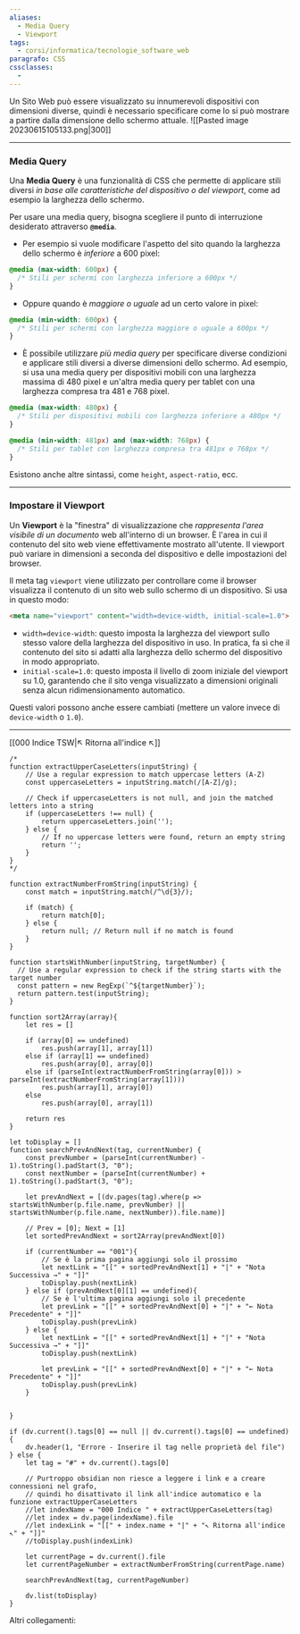 ```yaml
---
aliases:
  - Media Query
  - Viewport
tags:
  - corsi/informatica/tecnologie_software_web
paragrafo: CSS
cssclasses:
  - 
---
```

Un Sito Web può essere visualizzato su innumerevoli dispositivi con dimensioni diverse, quindi è necessario specificare come lo si può mostrare a partire dalla dimensione dello schermo attuale.
![[Pasted image 20230615105133.png|300]]

---
### Media Query
Una **Media Query** è una funzionalità di CSS che permette di applicare stili diversi *in base alle caratteristiche del dispositivo o del viewport*, come ad esempio la larghezza dello schermo. 

Per usare una media query, bisogna scegliere il punto di interruzione desiderato attraverso **`@media`**. 

* Per esempio si vuole modificare l'aspetto del sito quando la larghezza dello schermo è *inferiore* a 600 pixel:
```css
@media (max-width: 600px) {
  /* Stili per schermi con larghezza inferiore a 600px */
}
```

* Oppure quando è *maggiore o uguale* ad un certo valore in pixel:
```css
@media (min-width: 600px) {
  /* Stili per schermi con larghezza maggiore o uguale a 600px */
}
```

- È possibile utilizzare *più media query* per specificare diverse condizioni e applicare stili diversi a diverse dimensioni dello schermo. Ad esempio, si usa una media query per dispositivi mobili con una larghezza massima di 480 pixel e un'altra media query per tablet con una larghezza compresa tra 481 e 768 pixel.

```css
@media (max-width: 480px) {
  /* Stili per dispositivi mobili con larghezza inferiore a 480px */
}

@media (min-width: 481px) and (max-width: 768px) {
  /* Stili per tablet con larghezza compresa tra 481px e 768px */
}
```

Esistono anche altre sintassi, come `height`, `aspect-ratio`, ecc.

---
### Impostare il Viewport
Un **Viewport** è la "finestra" di visualizzazione che *rappresenta l'area visibile di un documento* web all'interno di un browser. È l'area in cui il contenuto del sito web viene effettivamente mostrato all'utente. Il viewport può variare in dimensioni a seconda del dispositivo e delle impostazioni del browser.

Il meta tag `viewport` viene utilizzato per controllare come il browser visualizza il contenuto di un sito web sullo schermo di un dispositivo. Si usa in questo modo:
```html
<meta name="viewport" content="width=device-width, initial-scale=1.0">
```
- `width=device-width`: questo imposta la larghezza del viewport sullo stesso valore della larghezza del dispositivo in uso. In pratica, fa sì che il contenuto del sito si adatti alla larghezza dello schermo del dispositivo in modo appropriato.
- `initial-scale=1.0`: questo imposta il livello di zoom iniziale del viewport su 1.0, garantendo che il sito venga visualizzato a dimensioni originali senza alcun ridimensionamento automatico.

Questi valori possono anche essere cambiati (mettere un valore invece di `device-width` o `1.0`).

___
[[000 Indice TSW|↖ Ritorna all'indice ↖]]

```dataviewjs
/*
function extractUpperCaseLetters(inputString) {
	// Use a regular expression to match uppercase letters (A-Z)
	const uppercaseLetters = inputString.match(/[A-Z]/g);
	
	// Check if uppercaseLetters is not null, and join the matched letters into a string
	if (uppercaseLetters !== null) {
		return uppercaseLetters.join('');
	} else {
	    // If no uppercase letters were found, return an empty string
	    return '';
	}
}
*/

function extractNumberFromString(inputString) {
	const match = inputString.match(/^\d{3}/);
	
	if (match) {
		return match[0];
	} else {
		return null; // Return null if no match is found
	}
}

function startsWithNumber(inputString, targetNumber) {
  // Use a regular expression to check if the string starts with the target number
  const pattern = new RegExp(`^${targetNumber}`);
  return pattern.test(inputString);
}

function sort2Array(array){
	let res = []
	
	if (array[0] == undefined)
		res.push(array[1], array[1])
	else if (array[1] == undefined)
		res.push(array[0], array[0])
	else if (parseInt(extractNumberFromString(array[0])) > parseInt(extractNumberFromString(array[1])))
		res.push(array[1], array[0])
	else
		res.push(array[0], array[1])
	
	return res
}

let toDisplay = []
function searchPrevAndNext(tag, currentNumber) {
	const prevNumber = (parseInt(currentNumber) - 1).toString().padStart(3, "0");
	const nextNumber = (parseInt(currentNumber) + 1).toString().padStart(3, "0");
	
	let prevAndNext = [(dv.pages(tag).where(p => startsWithNumber(p.file.name, prevNumber) || startsWithNumber(p.file.name, nextNumber)).file.name)]
	
	// Prev = [0]; Next = [1]
	let sortedPrevAndNext = sort2Array(prevAndNext[0])
	
	if (currentNumber == "001"){ 
		// Se è la prima pagina aggiungi solo il prossimo
		let nextLink = "[[" + sortedPrevAndNext[1] + "|" + "Nota Successiva →" + "]]"
		toDisplay.push(nextLink)
	} else if (prevAndNext[0][1] == undefined){
		// Se è l'ultima pagina aggiungi solo il precedente
		let prevLink = "[[" + sortedPrevAndNext[0] + "|" + "← Nota Precedente" + "]]"
		toDisplay.push(prevLink)
	} else {
		let nextLink = "[[" + sortedPrevAndNext[1] + "|" + "Nota Successiva →" + "]]"
		toDisplay.push(nextLink)
		
		let prevLink = "[[" + sortedPrevAndNext[0] + "|" + "← Nota Precedente" + "]]"
		toDisplay.push(prevLink)
	}
	
	
}

if (dv.current().tags[0] == null || dv.current().tags[0] == undefined){
	dv.header(1, "Errore - Inserire il tag nelle proprietà del file")
} else {
	let tag = "#" + dv.current().tags[0]

	// Purtroppo obsidian non riesce a leggere i link e a creare connessioni nel grafo,
	// quindi ho disattivato il link all'indice automatico e la funzione extractUpperCaseLetters
	//let indexName = "000 Indice " + extractUpperCaseLetters(tag)
	//let index = dv.page(indexName).file
	//let indexLink = "[[" + index.name + "|" + "↖ Ritorna all'indice ↖" + "]]"
	//toDisplay.push(indexLink)
	
	let currentPage = dv.current().file
	let currentPageNumber = extractNumberFromString(currentPage.name)
	
	searchPrevAndNext(tag, currentPageNumber)
	
	dv.list(toDisplay)
}
```

Altri collegamenti: 
